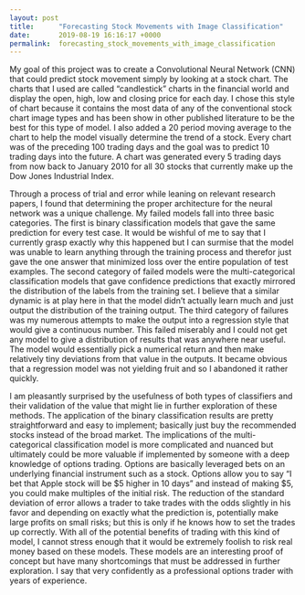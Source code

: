 ```yaml
---
layout: post
title:      "Forecasting Stock Movements with Image Classification"
date:       2019-08-19 16:16:17 +0000
permalink:  forecasting_stock_movements_with_image_classification
---
```



My goal of this project was to create a Convolutional Neural Network (CNN) that could predict stock movement simply by looking at a stock chart. The charts that I used are called “candlestick” charts in the financial world and display the open, high, low and closing price for each day. I chose this style of chart because it contains the most data of any of the conventional stock chart image types and has been show in other published literature to be the best for this type of model. I also added a 20 period moving average to the chart to help the model visually determine the trend of a stock. Every chart was of the preceding 100 trading days and the goal was to predict 10 trading days into the future. A chart was generated every 5 trading days from now back to January 2010 for all 30 stocks that currently make up the Dow Jones Industrial Index.

Through a process of trial and error while leaning on relevant research papers, I found that determining the proper architecture for the neural network was a unique challenge. My failed models fall into three basic categories. The first is binary classification models that gave the same prediction for every test case. It would be wishful of me to say that I currently grasp exactly why this happened but I can surmise that the model was unable to learn anything through the training process and therefor just gave the one answer that minimized loss over the entire population of test examples. The second category of failed models were the multi-categorical classification models that gave confidence predictions that exactly mirrored the distribution of the labels from the training set. I believe that a similar dynamic is at play here in that the model didn’t actually learn much and just output the distribution of the training output. The third category of failures was my numerous attempts to make the output into a regression style that would give a continuous number. This failed miserably and I could not get any model to give a distribution of results that was anywhere near useful. The model would essentially pick a numerical return and then make relatively tiny deviations from that value in the outputs. It became obvious that a regression model was not yielding fruit and so I abandoned it rather quickly.

I am pleasantly surprised by the usefulness of both types of classifiers and their validation of the value that might lie in further exploration of these methods. The application of the binary classification results are pretty straightforward and easy to implement; basically just buy the recommended stocks instead of the broad market. The implications of the multi-categorical classification model is more complicated and nuanced but ultimately could be more valuable if implemented by someone with a deep knowledge of options trading. Options are basically leveraged bets on an underlying financial instrument such as a stock. Options allow you to say “I bet that Apple stock will be $5 higher in 10 days” and instead of making $5, you could make multiples of the initial risk. The reduction of the standard deviation of error allows a trader to take trades with the odds slightly in his favor and depending on exactly what the prediction is, potentially make large profits on small risks; but this is only if he knows how to set the trades up correctly. With all of the potential benefits of trading with this kind of model, I cannot stress enough that it would be extremely foolish to risk real money based on these models. These models are an interesting proof of concept but have many shortcomings that must be addressed in further exploration. I say that very confidently as a professional options trader with years of experience.
